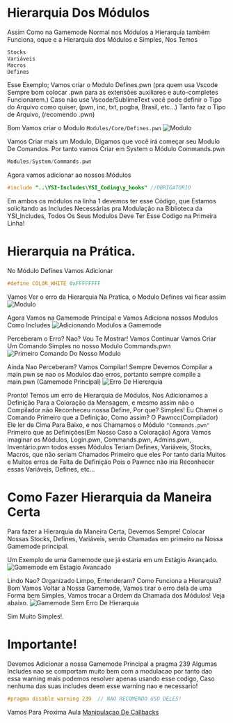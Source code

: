 # Hierarquia Dos Módulos

Assim Como na Gamemode Normal nos Módulos a Hierarquia também Funciona, oque e a Hierarquia dos Módulos e Simples, Nos Temos
```c
Stocks
Variáveis
Macros
Defines
```

Esse Exemplo;
Vamos criar o Modulo 
Defines.pwn (pra quem usa Vscode Sempre bom colocar .pwn para as extensões auxiliares e auto-completes Funcionarem.)
Caso não use Vscode/SublimeText você pode definir o Tipo do Arquivo como quiser, (pwn, inc, txt, pogba, Brasil, etc...) Tanto faz o Tipo de Arquivo, (recomendo .pwn)

Bom Vamos criar o Modulo `Modules/Core/Defines.pwn`
![Modulo](../Imagens/Gamemode5.png)

Vamos Criar mais um Modulo, Digamos que você irá começar seu Modulo De Comandos. Por tanto vamos Criar em System o Módulo Commands.pwn
```c
Modules/System/Commands.pwn
```

Agora vamos adicionar ao nossos Módulos 
```c
#include "..\YSI-Includes\YSI_Coding\y_hooks" //OBRIGATORIO
```

Em ambos os módulos na linha 1 devemos ter esse Código, que Estamos solicitando as Includes Necessárias pra Modulação na Biblioteca da YSI_Includes, Todos Os Seus Modulos Deve Ter Esse Codigo na Primeira Linha!

# Hierarquia na Prática.

No Módulo Defines Vamos Adicionar
```c
#define COLOR_WHITE 0xFFFFFFFF
```
Vamos Ver o erro da Hierarquia Na Pratica, o Modulo Defines vai ficar assim
![Modulo](../Imagens/Gamemode6.png)

Agora Vamos na Gamemode Principal e Vamos Adiciona nossos Modulos Como Includes
![Adicionando Modulos a Gamemode](../Imagens/Gamemode7.png)

Perceberam o Erro? Nao? Vou Te Mostrar! Vamos Continuar Vamos Criar Um Comando Simples no nosso Modulo Commands.pwn
![Primeiro Comando Do Nosso Modulo](../Imagens/Gamemode8.png)

Ainda Nao Perceberam? Vamos Compilar! Sempre Devemos Compilar a main.pwn se nao os Modulos dao erros, portanto sempre compile a main.pwn (Gamemode Principal)
![Erro De Hiererquia](../Imagens/Gamemode9.png)

Pronto! Temos um erro de Hierarquia de Módulos, Nos Adicionamos a Definição Para a Coloração da Mensagem, e mesmo assim não o Compilador não Reconheceu nossa Define, Por que? Simples! Eu Chamei o Comando Primeiro que a Definição, Como assim? O Pawncc(Compilador) Ele ler de Cima Para Baixo, e nos Chamamos o Módulo `"Commands.pwn"` Primeiro que as Definições(Em Nosso Caso a Coloração) Agora Vamos imaginar os Módulos, Login.pwn, Commands.pwn, Admins.pwn, Inventário.pwn todos esses Módulos Teriam Defines, Variáveis, Stocks, Macros, que não seriam Chamados Primeiro que eles Por tanto daria Muitos e Muitos erros de Falta de Definição Pois o Pawncc não iria Reconhecer essas Variáveis, Defines, etc...

# Como Fazer Hierarquia da Maneira Certa

Para fazer a Hierarquia da Maneira Certa, Devemos Sempre! Colocar Nossas Stocks, Defines, Variáveis, sendo Chamadas em primeiro na Nossa Gamemode principal.

Um Exemplo de uma Gamemode que já estaria em um Estágio Avançado.
![Gamemode em Estagio Avancado](../Imagens/Gamemode10.png)

Lindo Nao? Organizado Limpo, Entenderam? Como Funciona a Hierarquia? Bom Vamos Voltar a Nossa Gamemode, Vamos tirar o erro dela de uma Forma bem Simples, Vamos trocar a Ordem da Chamada dos Módulos! Veja abaixo.
![Gamemode Sem Erro De Hierarquia](../Imagens/Gamemode11.png)

Sim Muito Simples!.
# Importante!

Devemos Adicionar a nossa Gamemode Principal a pragma 239 Algumas Includes nao se comportam muito bem com a modulacao por tanto dao essa warning mais podemos resolver apenas usando esse codigo, Caso nenhuma das suas includes deem esse warning nao e necessario!

```c
#pragma disable warning 239  // NAO RECOMENDO USO DELES!
```

Vamos Para Proxima Aula
[Manipulacao De Callbacks](../Aulas/curso3.md)